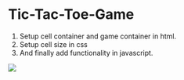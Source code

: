 # Tic-Tac-Toe-Game
1. Setup cell container and game container in html.
2. Setup cell size in css
3. And finally add functionality in javascript.
<img src="https://mail.google.com/mail/u/1?ui=2&ik=3e2434575f&attid=0.1&permmsgid=msg-a:r916742970213850168&th=18c2b77fae90f74a&view=fimg&fur=ip&sz=s0-l75-ft&attbid=ANGjdJ_CO_xnFqWDX-bwiPyiFEEfINPeAMRIA7eWpA15LQTQE4Ba_Mfl6kCFHqX3_H1DnHIZezgk6s_S4KD5elO-RJcTUSksbIsPEYmf_5YR1Jo5tsXuLrl8B4--6Ms&disp=emb&realattid=18c2b77d0e5119ae5871">
